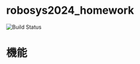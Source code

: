 # robosys2024_homework

![Build Status](https://github.com/reo422/robosys2024_homework/actions/workflows/test.yml/badge.svg)


# 機能
